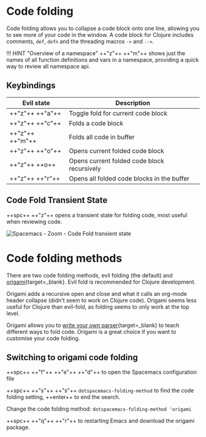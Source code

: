 # Code folding

Code folding allows you to collapse a code block onto one line, allowing you to see more of your code in the window.  A code block for Clojure includes comments, `def`, `defn` and the threading macros `->` and `-->`.

!!! HINT "Overview of a namespace"
    ++"z"++ ++"m"++ shows just the names of all function definitions and vars in a namespace, providing a quick way to review all namespace api.

## Keybindings

| Evil state      | Description                                 |
|-----------------|---------------------------------------------|
| ++"z"++ ++"a"++ | Toggle fold for current code block          |
| ++"z"++ ++"c"++ | Folds a code block                          |
| ++"z"++ ++"m"++ | Folds all code  in buffer                   |
| ++"z"++ ++"o"++ | Opens current folded code block             |
| ++"z"++ ++o++   | Opens current folded code block recursively |
| ++"z"++ ++"r"++ | Opens all folded code blocks in the buffer  |


## Code Fold Transient State

++spc++ ++"z"++ opens a transient state for folding code, most useful when reviewing code.

![Spacemacs - Zoom - Code Fold transient state](/spacemacs/images/spacemacs-zoom-fold-transient-state.png)


# Code folding methods

There are two code folding methods, evil folding (the default) and [origami](https://github.com/gregsexton/origami.el){target=_blank}.  Evil fold is recommended for Clojure development.

Origami adds a recursive open and close and what it calls an org-mode header collapse (didn't seem to work on Clojure code). Origami seems less useful for Clojure than evil-fold, as folding seems to only work at the top level.

Origami allows you to [write your own parser](https://github.com/gregsexton/origami.el#does-it-support-my-favourite-major-mode){target=_blank} to teach different ways to fold code.  Origami is a great choice if you want to customise your code folding.


## Switching to origami code folding

++spc++ ++"f"++ ++"e"++ ++"d"++ to open the Spacemacs configuration file

++spc++ ++"s"++ ++"s"++ `dotspacemacs-folding-method` to find the code folding setting, ++enter++ to end the search.

Change the code folding method: `dotspacemacs-folding-method 'origami`

++spc++ ++"q"++ ++"r"++ to restarting Emacs and download the origami package.
